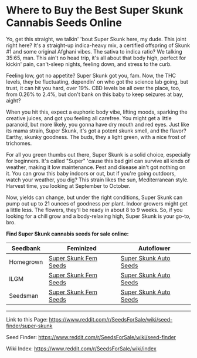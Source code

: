 # Where to Buy the Best Super Skunk Cannabis Seeds Online

Yo, get this straight, we talkin' 'bout Super Skunk here, my dude. This joint right here? It's a straight-up indica-heavy mix, a certified offspring of Skunk #1 and some original Afghani vibes. The sativa to indica ratio? We talking 35:65, man. This ain't no head trip, it's all about that body high, perfect for kickin' pain, can't-sleep nights, feeling down, and stress to the curb.

Feeling low, got no appetite? Super Skunk got you, fam. Now, the THC levels, they be fluctuating, dependin' on who got the science lab going, but trust, it can hit you hard, over 19%. CBD levels be all over the place, too, from 0.26% to 2.4%, but don't bank on this baby to keep seizures at bay, aight?

When you hit this, expect a euphoric body vibe, lifting moods, sparking the creative juices, and got you feeling all carefree. You might get a little paranoid, but more likely, you gonna have dry mouth and red eyes. Just like its mama strain, Super Skunk, it's got a potent skunk smell, and the flavor? Earthy, skunky goodness. The buds, they a light green, with a nice frost of trichomes.

For all you green thumbs out there, Super Skunk is a solid choice, especially for beginners. It's called "Super" 'cause this bad girl can survive all kinds of weather, making it low maintenance. Pest and disease ain't got nothing on it. You can grow this baby indoors or out, but if you're going outdoors, watch your weather, you dig? This strain likes the sun, Mediterranean style. Harvest time, you looking at September to October.

Now, yields can change, but under the right conditions, Super Skunk can pump out up to 21 ounces of goodness per plant. Indoor growers might get a little less. The flowers, they'll be ready in about 8 to 9 weeks. So, if you looking for a chill grow and a body-relaxing high, Super Skunk is your go-to, bro.

**Find Super Skunk cannabis seeds for sale online:**

| Seedbank  | Feminized | Autoflower |
|-----------|-----------|------------|
| Homegrown | [Super Skunk Fem Seeds](https://homegrowncannabisco.com/products/super-skunk-feminized-marijuana-seeds?a_aid=sale) | [Super Skunk Auto Seeds](https://homegrowncannabisco.com/products/super-skunk-autoflower-marijuana-seeds?a_aid=sale) |
| ILGM      | [Super Skunk Fem Seeds](https://ilgm.com/products/super-skunk-feminized-seeds?aff=2191) | [Super Skunk Auto Seeds](https://ilgm.com/products/super-skunk-autoflower-seeds?aff=2191) |
| Seedsman  | [Super Skunk Fem Seeds](https://www.seedsman.com/nirvana-super-skunk-feminised-seeds-5?a_aid=56f632ea3916c) | [Super Skunk Auto Seeds](https://www.seedsman.com/auto-super-skunk-feminised-seeds?a_aid=56f632ea3916c) |

___

Link to this Page: https://www.reddit.com/r/SeedsForSale/wiki/seed-finder/super-skunk

Seed Finder: https://www.reddit.com/r/SeedsForSale/wiki/seed-finder

Wiki Index: https://www.reddit.com/r/SeedsForSale/wiki/index
